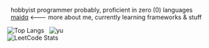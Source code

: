&nbsp;&nbsp;hobbyist programmer probably, proficient in zero (0) languages
<br>
&nbsp;&nbsp;<a href="https://bmai1.github.io/" target="_blank">maidq</a> <--- more about me, currently learning frameworks & stuff

![Top Langs](https://github-readme-stats.vercel.app/api/top-langs/?username=bmai1&layout=compact&theme=dracula) &nbsp;
![yu](https://github.com/bmai1/bmai1/assets/104703637/743ba0ef-748b-419f-85f7-ee9a33910a86) 
<br>
![LeetCode Stats](https://leetcard.jacoblin.cool/brianmai?theme=nord&font=Roboto)






